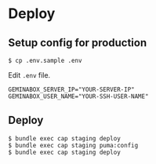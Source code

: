 # Deploy

## Setup config for production

``` shell
$ cp .env.sample .env
```

Edit `.env` file.

```
GEMINABOX_SERVER_IP="YOUR-SERVER-IP"
GEMINABOX_USER_NAME="YOUR-SSH-USER-NAME"
```

## Deploy

``` shell
$ bundle exec cap staging deploy
$ bundle exec cap staging puma:config
$ bundle exec cap staging deploy
```
